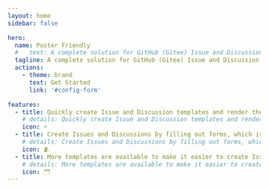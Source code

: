 ```yaml
---
layout: home
sidebar: false

hero:
  name: Poster Friendly
  #   text: A complete solution for GitHub (Gitee) Issue and Discussion templates.
  tagline: A complete solution for GitHub (Gitee) Issue and Discussion templates.
  actions:
    - theme: brand
      text: Get Started
      link: '#config-form'

features:
  - title: Quickly create Issue and Discussion templates and render them on the web.
    # details: Quickly create Issue and Discussion templates and render them on the web.
    icon: ⚡
  - title: Create Issues and Discussions by filling out forms, which is user-friendly.
    # details: Create Issues and Discussions by filling out forms, which is user-friendly.
    icon: 🫂
  - title: More templates are available to make it easier to create Issue and Discussion templates.
    # details: More templates are available to make it easier to create Issue and Discussion templates.
    icon: 🗂️
---
```


<script>
import 'element-plus/dist/index.css';
import 'element-plus/theme-chalk/dark/css-vars.css';
import "uno.css";
</script>

<PageHome />
